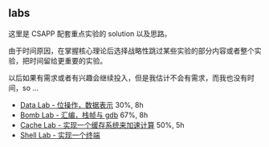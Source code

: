 ## labs

这里是 CSAPP 配套重点实验的 solution 以及思路。

由于时间原因，在掌握核心理论后选择战略性跳过某些实验的部分内容或者整个实验，把时间留给更重要的实验。

以后如果有需求或者有兴趣会继续投入，但是我估计不会有需求，而我也没有时间，so ...

- [Data Lab - 位操作，数据表示](./datalab/README.md) 30%, 8h
- [Bomb Lab - 汇编，栈帧与 gdb](./bomblab/README.md) 67%, 8h
- [Cache Lab - 实现一个缓存系统来加速计算](./cachelab/README.md) 50%, 5h
- [Shell Lab - 实现一个终端](./shlab/README.md)
